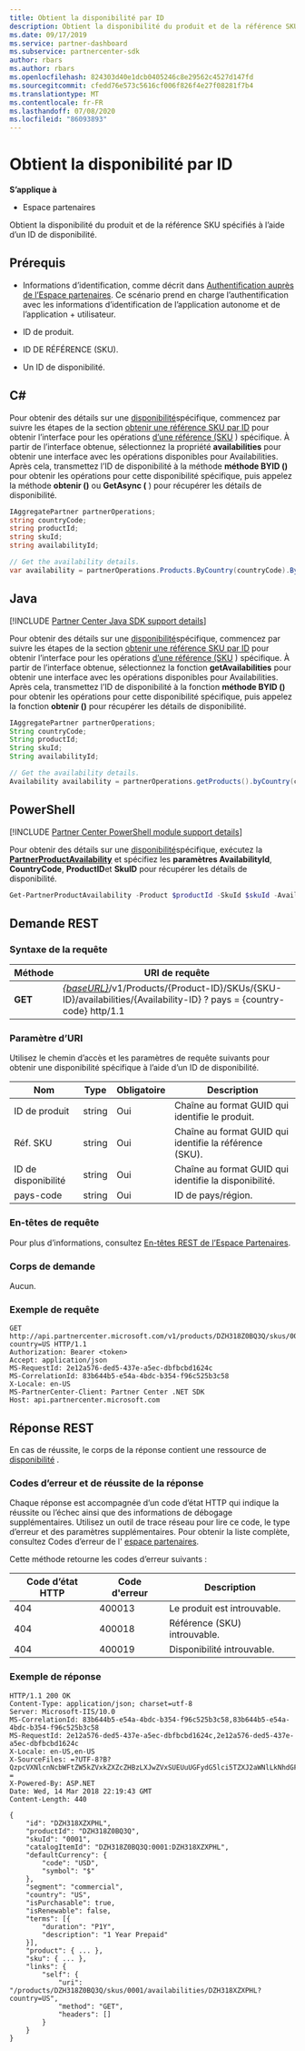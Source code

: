```yaml
---
title: Obtient la disponibilité par ID
description: Obtient la disponibilité du produit et de la référence SKU spécifiés à l’aide d’un ID de disponibilité.
ms.date: 09/17/2019
ms.service: partner-dashboard
ms.subservice: partnercenter-sdk
author: rbars
ms.author: rbars
ms.openlocfilehash: 824303d40e1dcb0405246c8e29562c4527d147fd
ms.sourcegitcommit: cfedd76e573c5616cf006f826f4e27f08281f7b4
ms.translationtype: MT
ms.contentlocale: fr-FR
ms.lasthandoff: 07/08/2020
ms.locfileid: "86093893"
---
```

# <a name="get-the-availability-by-id"></a>Obtient la disponibilité par ID

**S’applique à**

- Espace partenaires

Obtient la disponibilité du produit et de la référence SKU spécifiés à l’aide d’un ID de disponibilité.

## <a name="prerequisites"></a>Prérequis

- Informations d’identification, comme décrit dans [Authentification auprès de l’Espace partenaires](partner-center-authentication.md). Ce scénario prend en charge l’authentification avec les informations d’identification de l’application autonome et de l’application + utilisateur.

- ID de produit.

- ID DE RÉFÉRENCE (SKU).

- Un ID de disponibilité.

## <a name="c"></a>C\#

Pour obtenir des détails sur une [disponibilité](product-resources.md#availability)spécifique, commencez par suivre les étapes de la section [obtenir une référence SKU par ID](get-a-sku-by-id.md) pour obtenir l’interface pour les opérations [d’une référence (SKU](product-resources.md#sku) ) spécifique. À partir de l’interface obtenue, sélectionnez la propriété **availabilities** pour obtenir une interface avec les opérations disponibles pour Availabilities. Après cela, transmettez l’ID de disponibilité à la méthode **méthode BYID ()** pour obtenir les opérations pour cette disponibilité spécifique, puis appelez la méthode **obtenir ()** ou **GetAsync (** ) pour récupérer les détails de disponibilité.

```csharp
IAggregatePartner partnerOperations;
string countryCode;
string productId;
string skuId;
string availabilityId;

// Get the availability details.
var availability = partnerOperations.Products.ByCountry(countryCode).ById(productId).Skus.ById(skuId).Availabilities.ById(availabilityId).Get();
```

## <a name="java"></a>Java

[!INCLUDE [Partner Center Java SDK support details](../includes/java-sdk-support.md)]

Pour obtenir des détails sur une [disponibilité](product-resources.md#availability)spécifique, commencez par suivre les étapes de la section [obtenir une référence SKU par ID](get-a-sku-by-id.md) pour obtenir l’interface pour les opérations [d’une référence (SKU](product-resources.md#sku) ) spécifique. À partir de l’interface obtenue, sélectionnez la fonction **getAvailabilities** pour obtenir une interface avec les opérations disponibles pour Availabilities. Après cela, transmettez l’ID de disponibilité à la fonction **méthode BYID ()** pour obtenir les opérations pour cette disponibilité spécifique, puis appelez la fonction **obtenir ()** pour récupérer les détails de disponibilité.

```java
IAggregatePartner partnerOperations;
String countryCode;
String productId;
String skuId;
String availabilityId;

// Get the availability details.
Availability availability = partnerOperations.getProducts().byCountry(countryCode).byId(productId).getSkus().byId(skuId).getAvailabilities().byId(availabilityId).get();
```

## <a name="powershell"></a>PowerShell

[!INCLUDE [Partner Center PowerShell module support details](../includes/powershell-module-support.md)]

Pour obtenir des détails sur une [disponibilité](product-resources.md#availability)spécifique, exécutez la [**PartnerProductAvailability**](https://github.com/Microsoft/Partner-Center-PowerShell/blob/master/docs/help/Get-PartnerProductAvailability.md) et spécifiez les **paramètres AvailabilityId**, **CountryCode**, **ProductID**et **SkuID** pour récupérer les détails de disponibilité.

```powershell
Get-PartnerProductAvailability -Product $productId -SkuId $skuId -AvailabilityId $availabilityId
```

## <a name="rest-request"></a>Demande REST

### <a name="request-syntax"></a>Syntaxe de la requête

| Méthode  | URI de requête |
|---------|------------------------------------------------------------------------------------------------------------------------------------------------------------|
| **GET** | [*{baseURL}*](partner-center-rest-urls.md)/v1/Products/{Product-ID}/SKUs/{SKU-ID}/availabilities/{Availability-ID} ? pays = {country-code} http/1.1         |

### <a name="uri-parameter"></a>Paramètre d’URI

Utilisez le chemin d’accès et les paramètres de requête suivants pour obtenir une disponibilité spécifique à l’aide d’un ID de disponibilité.

| Nom                   | Type     | Obligatoire | Description                                                     |
|------------------------|----------|----------|-----------------------------------------------------------------|
| ID de produit             | string   | Oui      | Chaîne au format GUID qui identifie le produit.            |
| Réf. SKU                 | string   | Oui      | Chaîne au format GUID qui identifie la référence (SKU).                |
| ID de disponibilité        | string   | Oui      | Chaîne au format GUID qui identifie la disponibilité.       |
| pays-code           | string   | Oui      | ID de pays/région.                                            |

### <a name="request-headers"></a>En-têtes de requête

Pour plus d’informations, consultez [En-têtes REST de l’Espace Partenaires](headers.md).

### <a name="request-body"></a>Corps de demande

Aucun.

### <a name="request-example"></a>Exemple de requête

```http
GET http://api.partnercenter.microsoft.com/v1/products/DZH318Z0BQ3Q/skus/0001/availabilities/DZH318XZXPHL?country=US HTTP/1.1
Authorization: Bearer <token>
Accept: application/json
MS-RequestId: 2e12a576-ded5-437e-a5ec-dbfbcbd1624c
MS-CorrelationId: 83b644b5-e54a-4bdc-b354-f96c525b3c58
X-Locale: en-US
MS-PartnerCenter-Client: Partner Center .NET SDK
Host: api.partnercenter.microsoft.com
```

## <a name="rest-response"></a>Réponse REST

En cas de réussite, le corps de la réponse contient une ressource de [disponibilité](product-resources.md#availability) .

### <a name="response-success-and-error-codes"></a>Codes d’erreur et de réussite de la réponse

Chaque réponse est accompagnée d’un code d’état HTTP qui indique la réussite ou l’échec ainsi que des informations de débogage supplémentaires. Utilisez un outil de trace réseau pour lire ce code, le type d’erreur et des paramètres supplémentaires. Pour obtenir la liste complète, consultez Codes d’erreur de l' [espace partenaires](error-codes.md).

Cette méthode retourne les codes d’erreur suivants :

| Code d’état HTTP     | Code d'erreur   | Description                                                                                               |
|----------------------|--------------|-----------------------------------------------------------------------------------------------------------|
| 404                  | 400013       | Le produit est introuvable.                                                                                    |
| 404                  | 400018       | Référence (SKU) introuvable.                                                                                        |
| 404                  | 400019       | Disponibilité introuvable.                                                                                   |

### <a name="response-example"></a>Exemple de réponse

```http
HTTP/1.1 200 OK
Content-Type: application/json; charset=utf-8
Server: Microsoft-IIS/10.0
MS-CorrelationId: 83b644b5-e54a-4bdc-b354-f96c525b3c58,83b644b5-e54a-4bdc-b354-f96c525b3c58
MS-RequestId: 2e12a576-ded5-437e-a5ec-dbfbcbd1624c,2e12a576-ded5-437e-a5ec-dbfbcbd1624c
X-Locale: en-US,en-US
X-SourceFiles: =?UTF-8?B?QzpcVXNlcnNcbWFtZW5kZVxkZXZcZHBzLXJwZVxSUEUuUGFydG5lci5TZXJ2aWNlLkNhdGFsb2dcV2ViQXBpc1xDYXRhbG9nU2VydmljZS5WMi5XZWJcdjFccHJvZHVjdHNcRFpIMzE4WjBCUTNRXHNrdXNcMDAwMVxhdmFpbGFiaWxpdGllc1xEWkgzMThaMEhNS1E=?=
X-Powered-By: ASP.NET
Date: Wed, 14 Mar 2018 22:19:43 GMT
Content-Length: 440

{
    "id": "DZH318XZXPHL",
    "productId": "DZH318Z0BQ3Q",
    "skuId": "0001",
    "catalogItemId": "DZH318Z0BQ3Q:0001:DZH318XZXPHL",
    "defaultCurrency": {
        "code": "USD",
        "symbol": "$"
    },
    "segment": "commercial",
    "country": "US",
    "isPurchasable": true,
    "isRenewable": false,
    "terms": [{
        "duration": "P1Y",
        "description": "1 Year Prepaid"
    }],
    "product": { ... },
    "sku": { ... },
    "links": {
        "self": {
            "uri": "/products/DZH318Z0BQ3Q/skus/0001/availabilities/DZH318XZXPHL?country=US",
            "method": "GET",
            "headers": []
        }
    }
}
```
